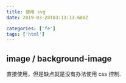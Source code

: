 ```yaml
---
title: 使用 svg
date: 2019-03-28T03:13:13.680Z

categories: ['fe']
tags: ['html']
---
```


## image / background-image

直接使用，但是缺点就是没有办法使用 css 控制.
